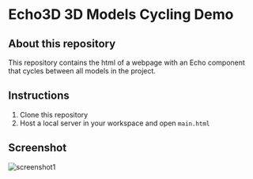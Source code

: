 # Echo3D 3D Models Cycling Demo

## About this repository

This repository contains the html of a webpage with an Echo component that cycles between all models in the project.

## Instructions

1. Clone this repository
2. Host a local server in your workspace and open `main.html`

## Screenshot

![screenshot1](https://drive.google.com/uc?export=view&id=1wH5bHchk7weMxc8I6j_OvLEOfkpKesgh)